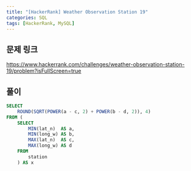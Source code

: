 ```yaml
---
title: "[HackerRank] Weather Observation Station 19"
categories: SQL
tags: [HackerRank, MySQL]
---
```


## 문제 링크

<https://www.hackerrank.com/challenges/weather-observation-station-19/problem?isFullScreen=true>

## 풀이

```sql
SELECT 
    ROUND(SQRT(POWER(a - c, 2) + POWER(b - d, 2)), 4) 
FROM (
    SELECT 
        MIN(lat_n)  AS a, 
        MIN(long_w) AS b, 
        MAX(lat_n)  AS c, 
        MAX(long_w) AS d 
    FROM 
        station
    ) AS x
```